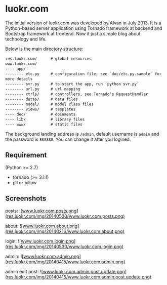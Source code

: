 luokr.com
=========

The initial version of luokr.com was developed by Alvan in July 2013. It is a Python-based server application using Tornado framework at backend and Bootstrap framework at frontend.
Now it just a simple blog about technology and life.


Below is the main directory structure:

    res.luokr.com/      # global resources
    www.luokr.com/
    ---- app/
    -------- etc.py     # configuration file, see `doc/etc.py.sample` for more details
    -------- svr.py     # to start the app, run `python svr.py`
    -------- url.py     # url mapping
    -------- ctrls/     # controllers, see Tornado's RequestHandler
    -------- datas/     # data files
    -------- model/     # model class files
    -------- views/     # templates
    ---- doc/           # documents
    ---- lib/           # library files
    ---- www/           # static files



The background landing address is `/admin`, default username is `admin` and the password is `888888`.
You can change it after you logined.

Requirement
------------

(Python >= 2.7)

* tornado (>= 3.1.1)
* pil or pillow


Screenshots
-----------

posts:
![www.luokr.com.posts.png](res.luokr.com/img/20140530/www.luokr.com.posts.png)

about:
![www.luokr.com.about.png](res.luokr.com/img/20140216/www.luokr.com.about.png)

login:
![www.luokr.com.login.png](res.luokr.com/img/20140530/www.luokr.com.login.png)

admin:
![www.luokr.com.admin.png](res.luokr.com/img/20140415/www.luokr.com.admin.png)

admin edit post:
![www.luokr.com.admin.post.update.png](res.luokr.com/img/20140415/www.luokr.com.admin.post.update.png)


